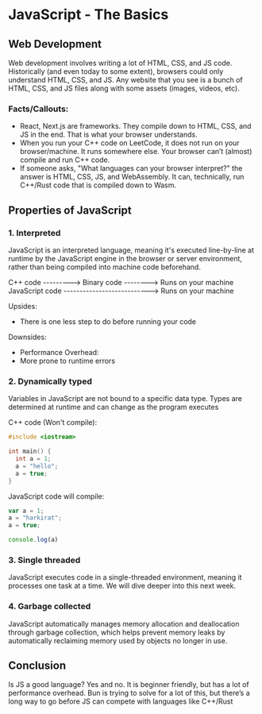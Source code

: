 # JavaScript - The Basics

## Web Development
Web development involves writing a lot of HTML, CSS, and JS code. Historically (and even today to some extent), browsers could only understand HTML, CSS, and JS. Any website that you see is a bunch of HTML, CSS, and JS files along with some assets (images, videos, etc).

### Facts/Callouts:
- React, Next.js are frameworks. They compile down to HTML, CSS, and JS in the end. That is what your browser understands.
- When you run your C++ code on LeetCode, it does not run on your browser/machine. It runs somewhere else. Your browser can’t (almost) compile and run C++ code.
- If someone asks, "What languages can your browser interpret?" the answer is HTML, CSS, JS, and WebAssembly. It can, technically, run C++/Rust code that is compiled down to Wasm.

## Properties of JavaScript

### 1. Interpreted
JavaScript is an interpreted language, meaning it's executed line-by-line at runtime by the JavaScript engine in the browser or server environment, rather than being compiled into machine code beforehand.

C++ code ---------> Binary code --------> Runs on your machine
JavaScript code ---------------------------> Runs on your machine

Upsides: 
- There is one less step to do before running your code

Downsides: 
- Performance Overhead:
- More prone to runtime errors

### 2. Dynamically typed
Variables in JavaScript are not bound to a specific data type. Types are determined at runtime and can change as the program executes

C++ code (Won't compile):

  ```cpp
#include <iostream>

int main() { 
    int a = 1;
    a = "hello";
    a = true;
}
  ```

JavaScript code will compile:

```javascript
var a = 1;
a = "harkirat";
a = true;

console.log(a)
```

### 3. Single threaded
JavaScript executes code in a single-threaded environment, meaning it processes one task at a time. We will dive deeper into this next week.

### 4. Garbage collected
JavaScript automatically manages memory allocation and deallocation through garbage collection, which helps prevent memory leaks by automatically reclaiming memory used by objects no longer in use.

## Conclusion
Is JS a good language?
Yes and no. It is beginner friendly, but has a lot of performance overhead. Bun is trying to solve for a lot of this, but there’s a long way to go before JS can compete with languages like C++/Rust
